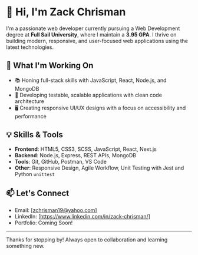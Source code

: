 # 👋 Hi, I'm Zack Chrisman

I'm a passionate web developer currently pursuing a Web Development degree at **Full Sail University**, where I maintain a **3.95 GPA**. I thrive on building modern, responsive, and user-focused web applications using the latest technologies.

## 🚀 What I'm Working On
- 📚 Honing full-stack skills with JavaScript, React, Node.js, and MongoDB
- 🧪 Developing testable, scalable applications with clean code architecture
- 🖥️ Creating responsive UI/UX designs with a focus on accessibility and performance

## 💡 Skills & Tools
- **Frontend**: HTML5, CSS3, SCSS, JavaScript, React, Next.js
- **Backend**: Node.js, Express, REST APIs, MongoDB
- **Tools**: Git, GitHub, Postman, VS Code
- **Other**: Responsive Design, Agile Workflow, Unit Testing with Jest and Python `unittest`

## 📫 Let's Connect
- Email: [zchrisman19@yahoo.com]
- LinkedIn: [https://www.linkedin.com/in/zack-chrisman/]
- Portfolio: Coming Soon!

---

Thanks for stopping by! Always open to collaboration and learning something new.


<!--
**ChrismanZack-FS/ChrismanZack-FS** is a ✨ _special_ ✨ repository because its `README.md` (this file) appears on your GitHub profile.

Here are some ideas to get you started:

- 🔭 I’m currently working on ...
- 🌱 I’m currently learning ...
- 👯 I’m looking to collaborate on ...
- 🤔 I’m looking for help with ...
- 💬 Ask me about ...
- 📫 How to reach me: ...
- 😄 Pronouns: ...
- ⚡ Fun fact: ...
-->
